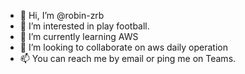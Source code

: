- 👋 Hi, I’m @robin-zrb
- 👀 I’m interested in play football.
- 🌱 I’m currently learning AWS
- 💞️ I’m looking to collaborate on aws daily operation
- 📫 You can reach me by email or ping me on Teams.

<!---
robin-zrb/robin-zrb is a ✨ special ✨ repository because its `README.md` (this file) appears on your GitHub profile.
You can click the Preview link to take a look at your changes.
--->
